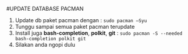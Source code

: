 #UPDATE DATABASE PACMAN
1.	Update db paket pacman dengan : `sudo pacman –Syu`
2.	Tunggu sampai semua paket pacman terupdate
3.	Install juga **bash-completion**, **polkit**, **git** : `sudo pacman -S --needed bash-completion polkit git`
3.	Silakan anda ngopi dulu
